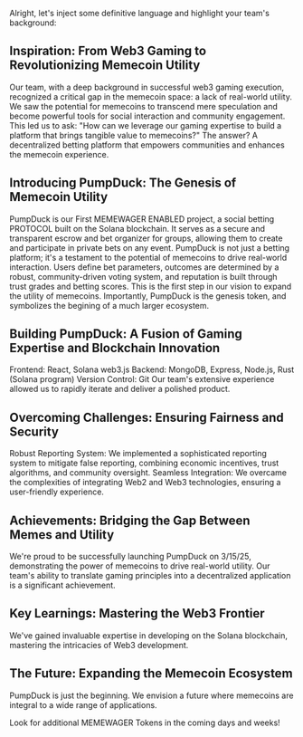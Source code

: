 Alright, let's inject some definitive language and highlight your team's background:

## Inspiration: From Web3 Gaming to Revolutionizing Memecoin Utility

Our team, with a deep background in successful web3 gaming execution, recognized a critical gap in the memecoin space: a lack of real-world utility. We saw the potential for memecoins to transcend mere speculation and become powerful tools for social interaction and community engagement. This led us to ask: "How can we leverage our gaming expertise to build a platform that brings tangible value to memecoins?" The answer? A decentralized betting platform that empowers communities and enhances the memecoin experience.

## Introducing PumpDuck: The Genesis of Memecoin Utility

PumpDuck is our First MEMEWAGER ENABLED project, a social betting PROTOCOL built on the Solana blockchain. It serves as a secure and transparent escrow and bet organizer for groups, allowing them to create and participate in private bets on any event. PumpDuck is not just a betting platform; it's a testament to the potential of memecoins to drive real-world interaction. Users define bet parameters, outcomes are determined by a robust, community-driven voting system, and reputation is built through trust grades and betting scores. This is the first step in our vision to expand the utility of memecoins. Importantly, PumpDuck is the genesis token, and symbolizes the begining of a much larger ecosystem.

## Building PumpDuck: A Fusion of Gaming Expertise and Blockchain Innovation

Frontend: React, Solana web3.js
Backend: MongoDB, Express, Node.js, Rust (Solana program)
Version Control: Git
Our team's extensive experience  allowed us to rapidly iterate and deliver a polished product.

## Overcoming Challenges: Ensuring Fairness and Security

Robust Reporting System: We implemented a sophisticated reporting system to mitigate false reporting, combining economic incentives, trust algorithms, and community oversight.
Seamless Integration: We overcame the complexities of integrating Web2 and Web3 technologies, ensuring a user-friendly experience.
## Achievements: Bridging the Gap Between Memes and Utility

We're proud to be successfully launching PumpDuck on 3/15/25, demonstrating the power of memecoins to drive real-world utility. Our team's ability to translate gaming principles into a decentralized application is a significant achievement.

## Key Learnings: Mastering the Web3 Frontier

We've gained invaluable expertise in developing on the Solana blockchain, mastering the intricacies of Web3 development.

## The Future: Expanding the Memecoin Ecosystem

PumpDuck is just the beginning. We envision a future where memecoins are integral to a wide range of applications.

Look for additional MEMEWAGER Tokens in the coming days and weeks!


